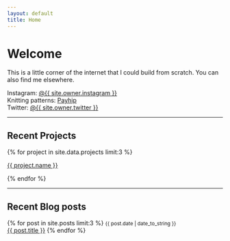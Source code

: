 ```yaml
---
layout: default
title: Home
---
```


# Welcome


This is a little corner of the internet that I could build from scratch. You can also find me elsewhere.

Instagram: [@{{ site.owner.instagram }}](https://www.instagram.com/pipernell/)<br>
Knitting patterns: [Payhip](https://www.payhip.com/PiperNell)<br>
Twitter: [@{{ site.owner.twitter }}](https://twitter.com/sminliwu)

<hr>

## Recent Projects
{% for project in site.data.projects limit:3 %}
<p><a href="{{ project.link }}">{{ project.name }}</a></p>
{% endfor %}

<hr>

## Recent Blog posts
{% for post in site.posts limit:3 %}
  <small>{{ post.date | date_to_string }}</small><br>
  <a href="{{ post.url }}">{{ post.title }}</a>
{% endfor %}
